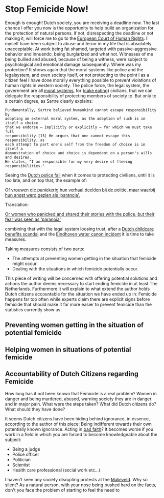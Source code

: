 # Stop Femicide Now!

Enough is enough! Dutch society, you are receiving a deadline now. The last
chance I offer you now is the opportunity to help build an organization for the
protection of natural persons. If not, disrespecting the deadline or not making
it, will force me to go to the
[European Court of Human Rights](https://en.wikipedia.org/wiki/European_Court_of_Human_Rights).
I myself have been subject to abuse and terror in my life that is absolutely
unacceptable. At work being fat shamed, targeted with passive-aggressive
behavior and innuendo, being burglarized and what not. Witnesses of me being
bullied and abused, because of being a witness, were subject to psychological
and emotional damage subsequently. Where was my protection? It shows again that
the moral systems like police and the legalsystem, and even society itself, or
not protecting to the point I as a citizen feel I have done morally everything
possible to prevent violations of human rights in western society. The police
force, the legal system, the government are all
[moral systems](https://en.wikipedia.org/wiki/Bad_faith_(existentialism)#Freedom_and_morality),
for
([cake eating](https://en.wikipedia.org/wiki/Richard_Marcinko)) civilians, that
we can delegate the responsibility of protecting members of society to. But only
to a certain degree, as Sartre clearly explains:

```text
Fundamentally, Sartre believed humankind cannot escape responsibility by
adopting an external moral system, as the adoption of such is in itself a choice
that we endorse – implicitly or explicitly – for which we must take full
responsibility.[13] He argues that one cannot escape this responsibility, as
each attempt to part one's self from the freedom of choice is in itself a
demonstration of choice and choice is dependent on a person's wills and desires.
He states, "I am responsible for my very desire of fleeing responsibilities."
```

Seeing
the [Dutch police fail](https://www.rtl.nl/nieuws/binnenland/artikel/5492182/weiteveen-dubbele-moord-politieoptreden-richard-k-ineke-mussche)
when it comes to protecting civilians, until it is too late, and on top that,
the example of:

[Of vrouwen die paniekerig hun verhaal deelden bij de politie, maar waarbij hun angst werd gezien als ‘paranoia’.](https://www.linda.nl/persoonlijk/relaties/femicide-rode-vlaggen/)

Translation:

[Or women who panicked and shared their stories with the police, but their fear was seen as 'paranoia'](https://translate.google.com/?sl=nl&tl=en&text=Of%20vrouwen%20die%20paniekerig%20hun%20verhaal%20deelden%20bij%20de%20politie%2C%20maar%20waarbij%20hun%20angst%20werd%20gezien%20als%20%E2%80%98paranoia%E2%80%99&op=translate)

combining that with the legal system loosing trust, after a
[Dutch childcare benefits scandal](https://en.wikipedia.org/wiki/Dutch_childcare_benefits_scandal)
and the
[Eindhoven water canon incident](https://andreschepers.nl/#water-cannon-incident)
it is time to take measures.

Taking measures consists of two parts:

* The attempts at preventing women getting in the situation that femicide might
  occur.
* Dealing with the situations in which femicide potentially occur.

This piece of writing will be concerned with offering potential solutions and
actions the author deems necessary to start ending femicide in at least The
Netherlands.
Furthermore it will explain to what extend the author holds Dutch citizens
accountable for the situation we have ended up in: Femicide happens far too
often while experts claim there are explicit signs before femicide that should
make it far more easier to prevent femicide than the statistics currently show
us.

## Preventing women getting in the situation of potential femicide

## Helping women in situations of potential femicide

## Accountability of Dutch Citizens regarding Femicide

How long has it not been known that Femicide is a real problem? Women in danger
and being murdered, abused, warning society they are in danger and in major
pain. What were the steps taken? What did Dutch citizens do? What should they
have done?

It seems Dutch citizens have been hiding behind ignorance, in essence, according
to the author of this piece: Being indifferent towards their own potentially
known ignorance. Acting in
[bad faith](https://en.wikipedia.org/wiki/Bad_faith_(existentialism))?
It becomes worse if you work in a field in which you are forced to become
knowledgeable about the subject:

* Being a judge
* Police officer
* Politician
* Scientist
* Health care professional (social work etc...)

I haven't seen any society disrupting protests at the
[Malieveld](https://en.wikipedia.org/wiki/Malieveld). Why so silent?
As a natural person, with your nose being pushed hard on the facts, don't you
face the problem of starting to feel the need to 
